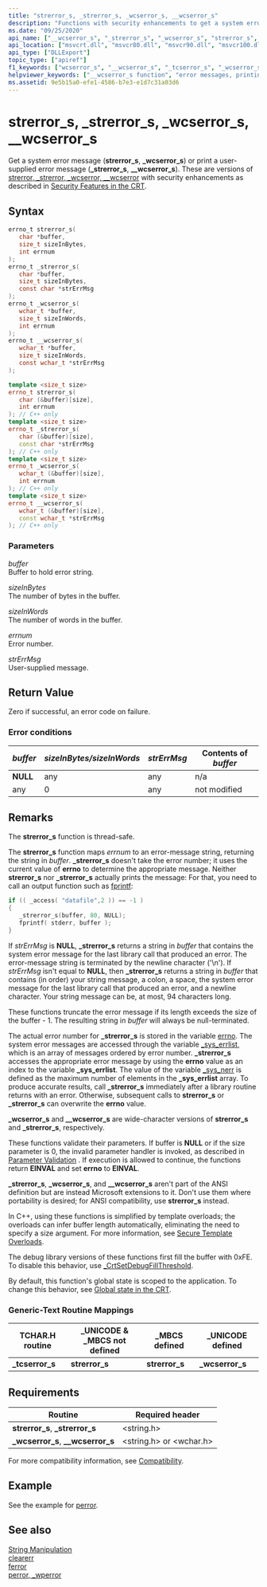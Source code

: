 ```yaml
---
title: "strerror_s, _strerror_s, _wcserror_s, __wcserror_s"
description: "Functions with security enhancements to get a system error message or print a user-supplied error message."
ms.date: "09/25/2020"
api_name: ["__wcserror_s", "_strerror_s", "_wcserror_s", "strerror_s", "_o__strerror_s", "_o__wcserror_s", "_o_strerror_s"]
api_location: ["msvcrt.dll", "msvcr80.dll", "msvcr90.dll", "msvcr100.dll", "msvcr100_clr0400.dll", "msvcr110.dll", "msvcr110_clr0400.dll", "msvcr120.dll", "msvcr120_clr0400.dll", "ucrtbase.dll", "api-ms-win-crt-runtime-l1-1-0.dll", "api-ms-win-crt-private-l1-1-0.dll"]
api_type: ["DLLExport"]
topic_type: ["apiref"]
f1_keywords: ["wcserror_s", "__wcserror_s", "_tcserror_s", "_wcserror_s", "tcserror_s", "strerror_s", "_strerror_s"]
helpviewer_keywords: ["__wcserror_s function", "error messages, printing", "tcserror_s function", "printing error messages", "strerror_s function", "_wcserror_s function", "_tcserror_s function", "_strerror_s function", "wcserror_s function", "error messages, getting"]
ms.assetid: 9e5b15a0-efe1-4586-b7e3-e1d7c31a03d6
---
```

# strerror_s, _strerror_s, _wcserror_s, __wcserror_s

Get a system error message (**strerror_s**, **_wcserror_s**) or print a user-supplied error message (**_strerror_s**, **__wcserror_s**). These are versions of [strerror, _strerror, _wcserror, \__wcserror](strerror-strerror-wcserror-wcserror.md) with security enhancements as described in [Security Features in the CRT](../../c-runtime-library/security-features-in-the-crt.md).

## Syntax

```C
errno_t strerror_s(
   char *buffer,
   size_t sizeInBytes,
   int errnum
);
errno_t _strerror_s(
   char *buffer,
   size_t sizeInBytes,
   const char *strErrMsg
);
errno_t _wcserror_s(
   wchar_t *buffer,
   size_t sizeInWords,
   int errnum
);
errno_t __wcserror_s(
   wchar_t *buffer,
   size_t sizeInWords,
   const wchar_t *strErrMsg
);
```

```cpp
template <size_t size>
errno_t strerror_s(
   char (&buffer)[size],
   int errnum
); // C++ only
template <size_t size>
errno_t _strerror_s(
   char (&buffer)[size],
   const char *strErrMsg
); // C++ only
template <size_t size>
errno_t _wcserror_s(
   wchar_t (&buffer)[size],
   int errnum
); // C++ only
template <size_t size>
errno_t __wcserror_s(
   wchar_t (&buffer)[size],
   const wchar_t *strErrMsg
); // C++ only
```

### Parameters

*buffer*\
Buffer to hold error string.

*sizeInBytes*\
The number of bytes in the buffer.

*sizeInWords*\
The number of words in the buffer.

*errnum*\
Error number.

*strErrMsg*\
User-supplied message.

## Return Value

Zero if successful, an error code on failure.

### Error conditions

|*buffer*|*sizeInBytes/sizeInWords*|*strErrMsg*|Contents of *buffer*|
|--------------|------------------------|-----------------|--------------------------|
|**NULL**|any|any|n/a|
|any|0|any|not modified|

## Remarks

The **strerror_s** function is thread-safe.

The **strerror_s** function maps *errnum* to an error-message string, returning the string in *buffer*. **_strerror_s** doesn't take the error number; it uses the current value of **errno** to determine the appropriate message. Neither **strerror_s** nor **_strerror_s** actually prints the message: For that, you need to call an output function such as [fprintf](fprintf-fprintf-l-fwprintf-fwprintf-l.md):

```C
if (( _access( "datafile",2 )) == -1 )
{
   _strerror_s(buffer, 80, NULL);
   fprintf( stderr, buffer );
}
```

If *strErrMsg* is **NULL**, **_strerror_s** returns a string in *buffer* that contains the system error message for the last library call that produced an error. The error-message string is terminated by the newline character ('\n'). If *strErrMsg* isn't equal to **NULL**, then **_strerror_s** returns a string in *buffer* that contains (in order) your string message, a colon, a space, the system error message for the last library call that produced an error, and a newline character. Your string message can be, at most, 94 characters long.

These functions truncate the error message if its length exceeds the size of the buffer - 1. The resulting string in *buffer* will always be null-terminated.

The actual error number for **_strerror_s** is stored in the variable [errno](../../c-runtime-library/errno-doserrno-sys-errlist-and-sys-nerr.md). The system error messages are accessed through the variable [_sys_errlist](../../c-runtime-library/errno-doserrno-sys-errlist-and-sys-nerr.md), which is an array of messages ordered by error number. **_strerror_s** accesses the appropriate error message by using the **errno** value as an index to the variable **_sys_errlist**. The value of the variable [_sys_nerr](../../c-runtime-library/errno-doserrno-sys-errlist-and-sys-nerr.md) is defined as the maximum number of elements in the **_sys_errlist** array. To produce accurate results, call **_strerror_s** immediately after a library routine returns with an error. Otherwise, subsequent calls to **strerror_s** or **_strerror_s** can overwrite the **errno** value.

**_wcserror_s** and **__wcserror_s** are wide-character versions of **strerror_s** and **_strerror_s**, respectively.

These functions validate their parameters. If buffer is **NULL** or if the size parameter is 0, the invalid parameter handler is invoked, as described in [Parameter Validation](../../c-runtime-library/parameter-validation.md) . If execution is allowed to continue, the functions return **EINVAL** and set **errno** to **EINVAL**.

**_strerror_s**, **_wcserror_s**, and **__wcserror_s** aren't part of the ANSI definition but are instead Microsoft extensions to it. Don't use them where portability is desired; for ANSI compatibility, use **strerror_s** instead.

In C++, using these functions is simplified by template overloads; the overloads can infer buffer length automatically, eliminating the need to specify a size argument. For more information, see [Secure Template Overloads](../../c-runtime-library/secure-template-overloads.md).

The debug library versions of these functions first fill the buffer with 0xFE. To disable this behavior, use [_CrtSetDebugFillThreshold](crtsetdebugfillthreshold.md).

By default, this function's global state is scoped to the application. To change this behavior, see [Global state in the CRT](../global-state.md).

### Generic-Text Routine Mappings

|TCHAR.H routine|_UNICODE & _MBCS not defined|_MBCS defined|_UNICODE defined|
|---------------------|------------------------------------|--------------------|-----------------------|
|**_tcserror_s**|**strerror_s**|**strerror_s**|**_wcserror_s**|

## Requirements

|Routine|Required header|
|-------------|---------------------|
|**strerror_s**, **_strerror_s**|\<string.h>|
|**_wcserror_s**, **__wcserror_s**|\<string.h> or \<wchar.h>|

For more compatibility information, see [Compatibility](../../c-runtime-library/compatibility.md).

## Example

See the example for [perror](perror-wperror.md).

## See also

[String Manipulation](../../c-runtime-library/string-manipulation-crt.md)\
[clearerr](clearerr.md)\
[ferror](ferror.md)\
[perror, _wperror](perror-wperror.md)
